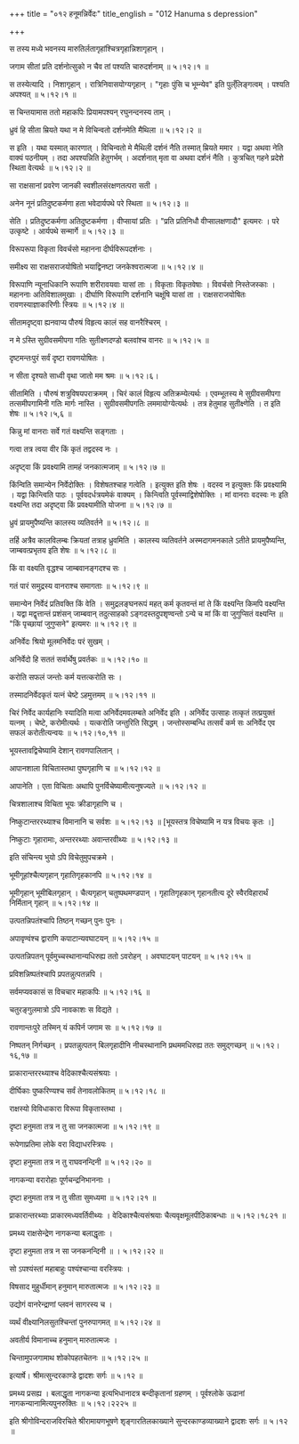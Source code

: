 +++
title = "०१२ हनूमन्निर्वेदः"
title_english = "012 Hanuma s depression"

+++


स तस्य मध्ये भवनस्य मारुतिर्लतागृहांश्चित्रगृहान्निशागृहान् ।  

जगाम सीतां प्रति दर्शनोत्सुको न चैव तां पश्यति चारुदर्शनाम्  ॥  ५।१२।१
 ॥   

स तस्येत्यादि । निशागृहान् । रात्रिनिवासयोग्यगृहान् । "गृहाः पुंसि च
भूम्न्येव" इति पुल्ँलिङ्गत्वम् । पश्यति अपश्यत्  ॥  ५।१२।१  ॥   

  

स चिन्तयामास ततो महाकपिः प्रियामपश्यन् रघुनन्दनस्य ताम् ।  

ध्रुवं हि सीता म्रियते यथा न मे विचिन्वतो दर्शनमेति मैथिला  ॥  ५।१२।२
 ॥   

स इति । यथा यस्मात् कारणात् । विचिन्वतो मे मैथिली दर्शनं नैति तस्मात्
म्रियते ममार । यद्वा अथवा नेति वाक्यं पठनीयम् । तदा अपश्यन्निति
हेतुगर्भम् । अदर्शनात् मृता वा अथवा दर्शनं नैति । कुत्रचित् गहने प्रदेशे
स्थिता वेत्यर्थः  ॥  ५।१२।२  ॥   

  

सा राक्षसानां प्रवरेण जानकी स्वशीलसंरक्षणतत्परा सती ।  

अनेन नूनं प्रतिदुष्टकर्मणा हता भवेदार्यपथे परे स्थिता  ॥  ५।१२।३ ॥   

सेति । प्रतिदुष्टकर्मणा अतिदुष्टकर्मणा । वीप्सायां प्रतिः । "प्रति
प्रतिनिधौ वीप्सालक्षणादौ" इत्यमरः । परे उत्कृष्टे । आर्यपथे सन्मार्गे  ॥ 
५।१२।३ ॥   

  

विरूपरूपा विकृता विवर्चसो महानना दीर्घविरूपदर्शनाः ।  

समीक्ष्य सा राक्षसराजयोषितो भयाद्विनष्टा जनकेश्वरात्मजा  ॥  ५।१२।४ ॥   

विरूपाणि न्यूनाधिकानि रूपाणि शरीरावयवाः यासां ताः । विकृताः विकृतवेषाः ।
विवर्चसो निस्तेजस्काः । महाननाः अतिविशालमुखाः । दीर्घाणि विरूपाणि
दर्शनानि चक्षूंषि यासां ता । राक्षसराजयोषितः रावणस्याज्ञाकारिणीः
स्त्रियः  ॥  ५।१२।४ ॥   

  

सीतामदृष्ट्वा ह्यनवाप्य पौरुषं विहृत्य कालं सह वानरैश्चिरम् ।  

न मे ऽस्ति सुग्रीवसमीपगा गतिः सुतीक्ष्णदण्डो बलवांश्च वानरः  ॥ 
५।१२।५ ॥   

दृष्टमन्तःपुरं सर्वं दृष्टा रावणयोषितः ।  

न सीता दृश्यते साध्वी वृथा जातो मम श्रमः  ॥  ५।१२।६।  

सीतामिति । पौरुषं शत्रुविषयपराक्रमम् । चिरं कालं विहृत्य
अतिक्रम्येत्यर्थः । एवम्भूतस्य मे सुग्रीवसमीपगा तत्समीपगामिनी गतिः
मार्गः नास्ति । सुग्रीवसमीपगतिः लममायोग्येत्यर्थः । तत्र हेतुमाह
सुतीक्ष्णेति । त इति शेषः  ॥  ५।१२।५,६ ॥   

  

किन्नु मां वानराः सर्वे गतं वक्ष्यन्ति सङ्गताः ।  

गत्वा तत्र त्वया वीर किं कृतं तद्वदस्व नः ।  

अदृष्ट्वा किं प्रवक्ष्यामि तामहं जनकात्मजाम्  ॥  ५।१२।७ ॥   

किंन्विति समान्येन निर्वेदोक्तिः । विशेषतश्चाह गत्वेति । इत्युक्त इति
शेषः । वदस्व न इत्युक्तः किं प्रवक्ष्यामि । यद्वा किन्त्विति पाठः ।
पूर्ववदर्धत्रयमेकं वाक्यम् । किन्त्विति पूर्वस्माद्विशेषोक्तिः । मां
वानराः वदस्वः नः इति वक्ष्यन्ति तदा अदृष्ट्वा किं प्रवक्ष्यामीति योजना
 ॥  ५।१२।७ ॥   

  

ध्रुवं प्रायमुपैष्यन्ति कालस्य व्यतिवर्तने  ॥  ५।१२।८ ॥   

तर्हि अत्रैव कालविलम्बः क्रियतां तत्राह ध्रुवमिति । कालस्य व्यतिवर्तने
अस्मदागमनकाले ऽतीते प्रायमुपैष्यन्ति, जाम्बवत्प्रभृतय इति शेषः  ॥ 
५।१२।८ ॥   

  

किं वा वक्ष्यति वृद्धश्च जाम्बवानङ्गदश्च सः ।  

गतं पारं समुद्रस्य वानराश्च समागताः  ॥  ५।१२।९ ॥   

समान्येन निर्वेदं प्रतिवक्ति किं वेति । समुद्रलङ्घनरूपं महत् कर्म
कृतवन्तं मां ते किं वक्ष्यन्ति किमपि वक्ष्यन्ति । यद्वा मद्वृत्तान्तं
प्रशंसन् जाम्बवान् तदुत्साहको ऽङ्गदस्तदुपशृण्वन्तो ऽन्ये च मां किं वा
जुगुप्सितं वक्ष्यन्ति  ॥  "किं पृच्छायां जुगुप्सने" इत्यमरः  ॥  ५।१२।९ ॥   

  

अनिर्वेदः श्रियो मूलमनिर्वेदः परं सुखम् ।  

अनिर्वेदो हि सततं सर्वार्थेषु प्रवर्तकः  ॥  ५।१२।१० ॥   

करोति सफलं जन्तोः कर्म यत्तत्करोति सः ।  

तस्मादनिर्वेदकृतं यत्नं चेष्टे ऽहमुत्तमम्  ॥  ५।१२।११  ॥   

चिरं निर्वेद कार्यहानिः स्यादिति मत्वा अनिर्वेदमवलम्बते अनिर्वेद इति ।
अनिर्वेद उत्साहः तत्कृतं तत्प्रयुक्तं यत्नम् । चेष्टे, करोमीत्यर्थः ।
यत्करोति जन्तुरिति सिद्धम् । जन्तोस्सम्बन्धि तत्सर्वं कर्म सः अनिर्वेद
एव सफलं करोतीत्यन्वयः  ॥  ५।१२।१०,११ ॥   

  

भूयस्तावद्विचेष्यामि देशान् रावणपालितान् ।  

आपानशाला विचितास्तथा पुष्पगृहाणि च  ॥  ५।१२।१२ ॥   

आपानेति । एता विचिताः अथापि पुनर्विचेष्यामीत्यनुषज्यते  ॥  ५।१२।१२ ॥   

  

चित्रशालाश्च विचिता भूयः क्रीडागृहाणि च ।  

निष्कुटान्तररथ्याश्च विमानानि च सर्वशः  ॥  ५।१२।१३ ॥  \[भूयस्तत्र
विचेष्यामि न यत्र विचयः कृतः ।\]  

निष्कुटाः गृहारामाः, अन्तररथ्याः अवान्तरवीथ्यः  ॥  ५।१२।१३ ॥   

  

इति संचिन्त्य भुयो ऽपि विचेतुमुपचक्रमे ।  

भूमीगूहांश्चैत्यगृहान् गृहातिगृहकानपि  ॥  ५।१२।१४ ॥   

भूमीगृहान् भूमीबिलगृहान् । चैत्यगृहान् चतुष्पथमण्डपान् । गृहातिगृहकान्
गृहानतीत्य दूरे स्वैरविहारार्थं निर्मितान् गृहान्  ॥  ५।१२।१४ ॥   

  

उत्पतन्निपतंश्चापि तिष्ठन् गच्छन् पुनः पुनः ।  

अपावृण्वंश्च द्वाराणि कपाटान्यवघाटयन्  ॥  ५।१२।१५ ॥   

उत्पतन्निपतन् पूर्वमुच्चस्थानान्यधिरुह्य ततो ऽवरोहन् । अवघाटयन् पाटयन्
 ॥  ५।१२।१५ ॥   

  

प्रविशन्निष्पतंश्चापि प्रपतन्नुत्पतन्नपि ।  

सर्वमप्यवकासं स विचचार महाकपिः  ॥  ५।१२।१६ ॥   

चतुरङ्गुलमात्रो ऽपि नावकाशः स विद्यते ।  

रावणान्तःपुरे तस्मिन् यं कपिर्न जगाम सः  ॥  ५।१२।१७ ॥   

निष्पतन् निर्गच्छन् । प्रपतन्नुत्पतन् बिलगृहादीनि नीचस्थानानि
प्रथममधिरुह्य ततः समुद्गच्छन्  ॥  ५।१२।१६,१७ ॥   

  

प्राकारान्तररथ्याश्च वेदिकाश्चैत्यसंश्रयाः ।  

दीर्घिकाः पुष्करिण्यश्च सर्वं तेनावलोकितम्  ॥  ५।१२।१८ ॥   

राक्षस्यो विविधाकारा विरूपा विकृतास्तथा ।  

दृष्टा हनुमता तत्र न तु सा जनकात्मजा  ॥  ५।१२।१९ ॥   

रूपेणाप्रतिमा लोके वरा विद्याधरस्त्रियः ।  

दृष्टा हनुमता तत्र न तु राघवनन्दिनी  ॥  ५।१२।२० ॥   

नागकन्या वरारोहाः पूर्णचन्द्रनिभाननाः ।  

दृष्टा हनुमता तत्र न तु सीता सुमध्यमा  ॥  ५।१२।२१  ॥   

प्राकारान्तरथ्याः प्राकारमध्यवर्तिवीथ्यः । वेदिकाश्चैत्यसंश्रयाः
चैत्यवृक्षमूलपीठिकाबन्धाः  ॥  ५।१२।१८२१  ॥   

  

प्रमथ्य राक्षसेन्द्रेण नागकन्या बलाद्धृताः ।  

दृष्टा हनुमता तत्र न सा जनकनन्दिनी  ॥ । ५।१२।२२  ॥   

सो ऽपश्यंस्तां महाबाहुः पश्यंश्चान्या वरस्त्रियः ।  

विषसाद मुहुर्धीमान् हनुमान् मारुतात्मजः  ॥  ५।१२।२३ ॥   

उद्योगं वानरेन्द्राणां प्लवनं सागरस्य च ।  

व्यर्थं वीक्ष्यानिलसुतश्चिन्तां पुनरुपागमत्  ॥  ५।१२।२४ ॥   

अवतीर्य विमानाच्च हनुमान् मारुतात्मजः ।  

चिन्तामुपजगामाथ शोकोपहतचेतनः  ॥  ५।१२।२५ ॥   

इत्यार्षे। श्रीमत्सुन्दरकाण्डे द्वादशः सर्गः  ॥  ५।१२  ॥   

प्रमथ्य प्रसह्य । बलाद्धृता नागकन्या इत्यभिधानादत्र बन्दीकृतानां ग्रहणम्
। पूर्वश्लोके ऊढानां नागकन्यानामित्यपुनरुक्तिः  ॥  ५।१२।२२२५ ॥   

इति श्रीगोविन्दराजविरचिते श्रीरामायणभूषणे शृङ्गारतिलकाख्याने
सुन्दरकाण्डव्याख्याने द्वादशः सर्गः  ॥  ५।१२  ॥   


